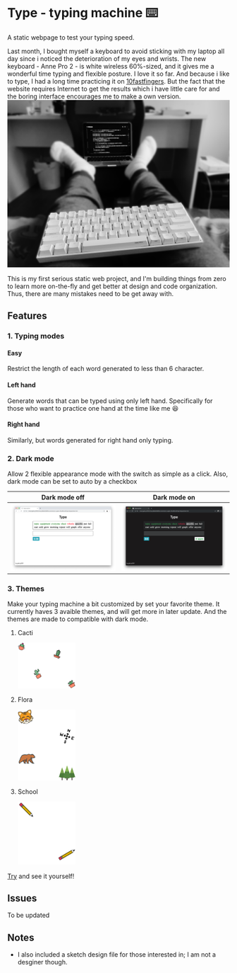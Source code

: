 # Type - typing machine ⌨️

A static webpage to test your typing speed.

Last month, I bought myself a keyboard to avoid sticking with my laptop all day since i noticed the deterioration of my eyes and wrists. The new keyboard - Anne Pro 2 - is white wireless 60%-sized, and it gives me a wonderful time typing and flexible posture. I love it so far. And because i like to type, I had a long time practicing it on [10fastfingers](https://10fastfingers.com). But the fact that the website requires Internet to get the results which i have little care for and the boring interface encourages me to make a own version.
![Picture of my just-bought keyboard](images/newKeyboard.jpg)

This is my first serious static web project, and I'm building things from zero to learn more on-the-fly and get better at design and code organization. Thus, there are many mistakes need to be get away with.

## Features

### 1. Typing modes

#### Easy

Restrict the length of each word generated to less than 6 character.

#### Left hand

Generate words that can be typed using only left hand. Specifically for those who want to practice one hand at the time like me 😆

#### Right hand

Similarly, but words generated for right hand only typing.

### 2. Dark mode

Allow 2 flexible appearance mode with the switch as simple as a click. Also, dark mode can be set to auto by a checkbox

|        Dark mode off         |        Dark mode on         |
| :--------------------------: | :-------------------------: |
| ![](images/darkmode-off.png) | ![](images/darkmode-on.png) |

### 3. Themes

Make your typing machine a bit customized by set your favorite theme. It currently haves 3 avaible themes, and will get more in later update. And the themes are made to compatible with dark mode.

1. Cacti

   <img src="images/themes/seed_cacti.png" width="130px">
2. Flora

   <img src="images/themes/seed_flora.png" width="130px">
3. School

   <img src="images/themes/seed_pencil.png" width="130px">

[Try](https://giahuy2201.github.io/Type) and see it yourself!

## Issues
To be updated

## Notes

- I also included a sketch design file for those interested in; I am not a desginer though.
